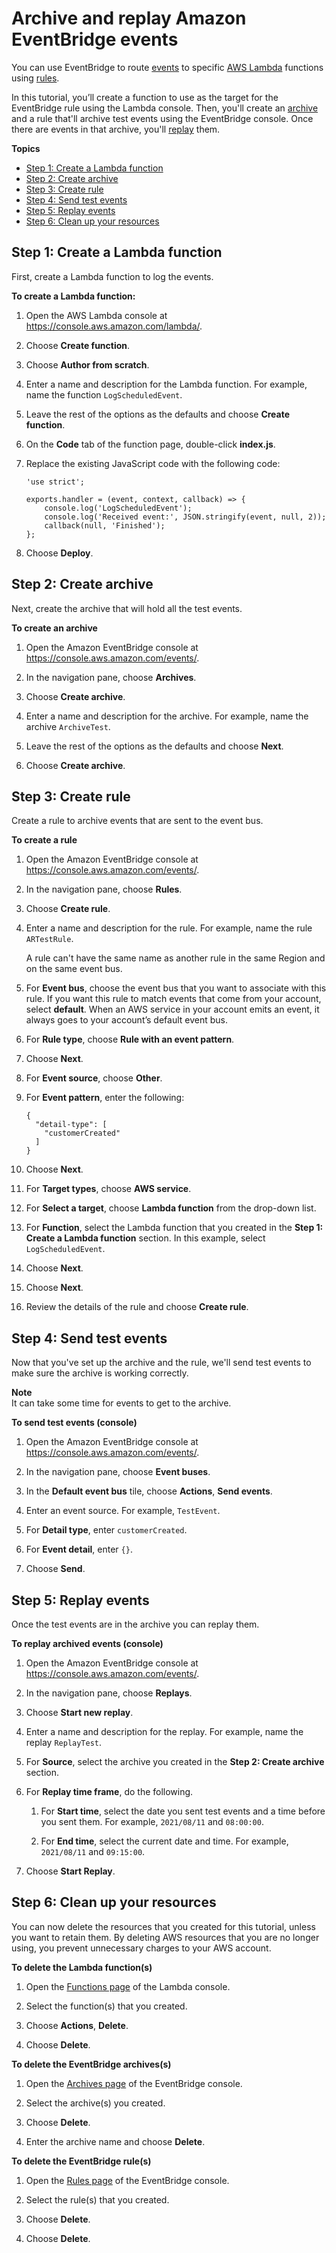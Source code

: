 # Archive and replay Amazon EventBridge events<a name="eb-tutorial-archive-replay"></a>

You can use EventBridge to route [events](eb-events.md) to specific [AWS Lambda](https://docs.aws.amazon.com/lambda/latest/dg/welcome.html) functions using [rules](eb-rules.md)\.

In this tutorial, you’ll create a function to use as the target for the EventBridge rule using the Lambda console\. Then, you'll create an [archive](eb-archive-event.md) and a rule that'll archive test events using the EventBridge console\. Once there are events in that archive, you'll [replay](eb-replay-archived-event.md) them\. 

**Topics**
+ [Step 1: Create a Lambda function](#eb-create-lambda-function)
+ [Step 2: Create archive](#eb-ar-create-archive)
+ [Step 3: Create rule](#eb-ar-create-rule)
+ [Step 4: Send test events](#eb-ar-send-test-events)
+ [Step 5: Replay events](#eb-ar-replay-events)
+ [Step 6: Clean up your resources](#cleanup)

## Step 1: Create a Lambda function<a name="eb-create-lambda-function"></a>

First, create a Lambda function to log the events\.

**To create a Lambda function:**

1. Open the AWS Lambda console at [https://console\.aws\.amazon\.com/lambda/](https://console.aws.amazon.com/lambda/)\.

1. Choose **Create function**\.

1. Choose **Author from scratch**\.

1. Enter a name and description for the Lambda function\. For example, name the function `LogScheduledEvent`\.

1. Leave the rest of the options as the defaults and choose **Create function**\.

1. On the **Code** tab of the function page, double\-click **index\.js**\.

1. Replace the existing JavaScript code with the following code:

   ```
   'use strict';
   
   exports.handler = (event, context, callback) => {
       console.log('LogScheduledEvent');
       console.log('Received event:', JSON.stringify(event, null, 2));
       callback(null, 'Finished');
   };
   ```

1. Choose **Deploy**\.

## Step 2: Create archive<a name="eb-ar-create-archive"></a>

Next, create the archive that will hold all the test events\.

**To create an archive**

1. Open the Amazon EventBridge console at [https://console\.aws\.amazon\.com/events/](https://console.aws.amazon.com/events/)\.

1. In the navigation pane, choose **Archives**\.

1. Choose **Create archive**\.

1. Enter a name and description for the archive\. For example, name the archive `ArchiveTest`\.

1. Leave the rest of the options as the defaults and choose **Next**\.

1. Choose **Create archive**\.

## Step 3: Create rule<a name="eb-ar-create-rule"></a>

Create a rule to archive events that are sent to the event bus\.

**To create a rule**

1. Open the Amazon EventBridge console at [https://console\.aws\.amazon\.com/events/](https://console.aws.amazon.com/events/)\.

1. In the navigation pane, choose **Rules**\.

1. Choose **Create rule**\.

1. Enter a name and description for the rule\. For example, name the rule `ARTestRule`\.

   A rule can't have the same name as another rule in the same Region and on the same event bus\.

1. For **Event bus**, choose the event bus that you want to associate with this rule\. If you want this rule to match events that come from your account, select **default**\. When an AWS service in your account emits an event, it always goes to your account’s default event bus\.

1. For **Rule type**, choose **Rule with an event pattern**\.

1. Choose **Next**\.

1. For **Event source**, choose **Other**\.

1. For **Event pattern**, enter the following:

   ```
   {
     "detail-type": [
       "customerCreated"
     ]
   }
   ```

1. Choose **Next**\.

1. For **Target types**, choose **AWS service**\.

1. For **Select a target**, choose **Lambda function** from the drop\-down list\.

1. For **Function**, select the Lambda function that you created in the **Step 1: Create a Lambda function** section\. In this example, select `LogScheduledEvent`\.

1. Choose **Next**\.

1. Choose **Next**\.

1. Review the details of the rule and choose **Create rule**\.

## Step 4: Send test events<a name="eb-ar-send-test-events"></a>

Now that you've set up the archive and the rule, we'll send test events to make sure the archive is working correctly\.

**Note**  
It can take some time for events to get to the archive\.

**To send test events \(console\)**

1. Open the Amazon EventBridge console at [https://console\.aws\.amazon\.com/events/](https://console.aws.amazon.com/events/)\.

1. In the navigation pane, choose **Event buses**\.

1. In the **Default event bus** tile, choose **Actions**, **Send events**\.

1. Enter an event source\. For example, `TestEvent`\.

1. For **Detail type**, enter `customerCreated`\.

1. For **Event detail**, enter `{}`\.

1. Choose **Send**\.

## Step 5: Replay events<a name="eb-ar-replay-events"></a>

Once the test events are in the archive you can replay them\.

**To replay archived events \(console\)**

1. Open the Amazon EventBridge console at [https://console\.aws\.amazon\.com/events/](https://console.aws.amazon.com/events/)\.

1. In the navigation pane, choose **Replays**\.

1. Choose **Start new replay**\.

1. Enter a name and description for the replay\. For example, name the replay `ReplayTest`\.

1. For **Source**, select the archive you created in the **Step 2: Create archive** section\.

1. For **Replay time frame**, do the following\.

   1.  For **Start time**, select the date you sent test events and a time before you sent them\. For example, `2021/08/11` and `08:00:00`\. 

   1.  For **End time**, select the current date and time\. For example, `2021/08/11` and `09:15:00`\. 

1. Choose **Start Replay**\.

## Step 6: Clean up your resources<a name="cleanup"></a>

You can now delete the resources that you created for this tutorial, unless you want to retain them\. By deleting AWS resources that you are no longer using, you prevent unnecessary charges to your AWS account\.

**To delete the Lambda function\(s\)**

1. Open the [Functions page](https://console.aws.amazon.com/lambda/home#/functions) of the Lambda console\.

1. Select the function\(s\) that you created\.

1. Choose **Actions**, **Delete**\.

1. Choose **Delete**\.

**To delete the EventBridge archives\(s\)**

1. Open the [Archives page](https://console.aws.amazon.com/events/home#/archives) of the EventBridge console\.

1. Select the archive\(s\) you created\.

1. Choose **Delete**\.

1. Enter the archive name and choose **Delete**\.

**To delete the EventBridge rule\(s\)**

1. Open the [Rules page](https://console.aws.amazon.com/events/home#/rule) of the EventBridge console\.

1. Select the rule\(s\) that you created\.

1. Choose **Delete**\.

1. Choose **Delete**\.